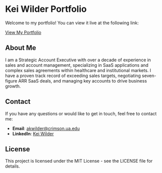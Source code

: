 # Kei Wilder Portfolio

Welcome to my portfolio! You can view it live at the following link:

[View My Portfolio](https://your-username.github.io)

## About Me

I am a Strategic Account Executive with over a decade of experience in sales and account management, specializing in SaaS applications and complex sales agreements within healthcare and institutional markets. I have a proven track record of exceeding sales targets, negotiating seven-figure ARR SaaS deals, and managing key accounts to drive business growth.

## Contact

If you have any questions or would like to get in touch, feel free to contact me:

- **Email**: akwilder@crimson.ua.edu
- **LinkedIn**: [Kei Wilder](https://www.linkedin.com/in/keihw)

## License

This project is licensed under the MIT License - see the LICENSE file for details.
